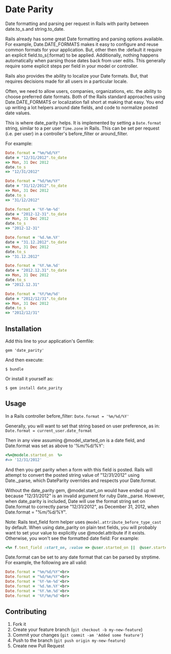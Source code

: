 # Date Parity

Date formatting and parsing per request in Rails with parity between date.to\_s.and string.to\_date.

Rails already has some great Date formatting and parsing options available. For example, Date.DATE\_FORMATS makes it easy to configure and reuse common formats for your application. But, other then the :default it require an explicit field.to\_s(:format) to be applied. Additionally, nothing happens automatically when parsing those dates back from user edits. This generally require some explicit steps per field in your model or controller. 

Rails also provides the ability to localize your Date formats. But, that requires decisions made for all users in a particular locale.

Often, we need to allow users, companies, organizations, etc. the ability to choose preferred date formats. Both of the Rails standard approaches using Date.DATE\_FORMATS or localization fall short at making that easy. You end up writing a lot helpers around date fields, and code to normalize posted date values. 
 
This is where date\_parity helps. It is implemented by setting a `Date.format` string, similar to a per user `Time.zone` in Rails. This can be set per request (i.e. per user) in a controller's before\_filter or around\_filter.

For example:
```ruby
Date.format = "%m/%d/%Y"
date = "12/31/2012".to_date
=> Mon, 31 Dec 2012
date.to_s
=> "12/31/2012"

Date.format = "%d/%m/%Y"
date = "31/12/2012".to_date
=> Mon, 31 Dec 2012
date.to_s
=> "31/12/2012"

Date.format = '%Y-%m-%d'
date = "2012-12-31".to_date
=> Mon, 31 Dec 2012
date.to_s
=> "2012-12-31"

Date.format = '%d.%m.%Y'
date = "31.12.2012".to_date
=> Mon, 31 Dec 2012
date.to_s
=> "31.12.2012"

Date.format = '%Y.%m.%d'
date = "2012.12.31".to_date
=> Mon, 31 Dec 2012
date.to_s
=> "2012.12.31"

Date.format = '%Y/%m/%d'
date = "2012/12/31".to_date
=> Mon, 31 Dec 2012
date.to_s
=> "2012/12/31"
```

## Installation

Add this line to your application's Gemfile:

    gem 'date_parity'

And then execute:

    $ bundle

Or install it yourself as:

    $ gem install date_parity

## Usage

In a Rails controller before\_filter:
```Date.format = '%m/%d/%Y'```

Generally, you will want to set that string based on user preference, as in:
```Date.format = current_user.date_format```

Then in any view assuming @model\_started\_on is a date field, and Date.format was set as above to '%m/%d/%Y':
```ruby
<%=@modele.started_on  %>
#=> '12/31/2012' 
```

And then you get parity when a form with this field is posted. Rails will attempt to convert the posted string value of "12/31/2012" using Date.\_parse, which DateParity overrides and respects your Date.format.  

Without the date\_parity gem, @model.start\_on would have ended up nil because "12/31/2012" is an invalid argument for ruby Date.\_parse. However, when date\_parity is included, Date will use the format string set on Date.format to correctly parse "12/31/2012", as December 31, 2012, when Date.format = "%m/%d/%Y". 

Note: Rails text\_field form helper uses ```@model.attribute_before_type_cast``` by default.  When using date\_parity on plain text fields, you will probably want to set your value to explicitly use @model.attribute if it exists. Otherwise, you won't see the formatted date field: For example:
```ruby 
<%= f.text_field :start_on, :value => @user.started_on ||  @user.started_on_before_type_cast %>
```

Date.format can be set to any date format that can be parsed by strptime. 
For example, the following are all valid:
```ruby
Date.format = "%m/%d/%Y"<br>
Date.format = "%d/%m/%Y"<br>
Date.format = '%Y-%m-%d'<br>
Date.format = '%d.%m.%Y'<br>
Date.format = '%Y.%m.%d'<br>
Date.format = '%Y/%m/%d'<br>
```

## Contributing

1. Fork it
2. Create your feature branch (`git checkout -b my-new-feature`)
3. Commit your changes (`git commit -am 'Added some feature'`)
4. Push to the branch (`git push origin my-new-feature`)
5. Create new Pull Request

